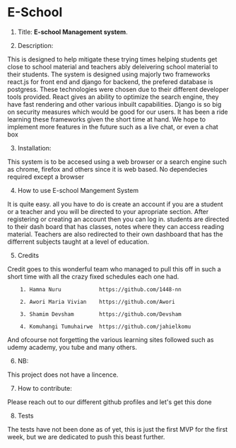 # E-School

1. Title: 
**E-school Management system**.

2. Description:

 This is designed to help mitigate these trying times helping students get close to school material and teachers ably deleivering  school material to their students.
 The system is designed using majorly two frameworks react.js for front end and django for backend, the prefered database is postgress. These technologies were chosen due to their different developer tools provided. React gives an ability to optimize the search engine, they have fast rendering and other various inbuilt capabilities. Django is so big on security measures which would be good for our users. It has been a ride learning these frameworks given the short time at hand. We hope to implement  more features in the future such as a live chat, or even a chat box 
 
 3. Installation:
 
  This system is to be accesed using a web browser or a search engine such as chrome, firefox and others since it is web based. No dependecies required except a browser
  
  4. How to use E-school Mangement System 
  
   It is quite easy. all you have to do is create an account if you are a student or a teacher and you will be directed to your apropriate section.  After registering or creating an account then you can log in. students are directed to their dash board that has classes, notes where they can access reading material. Teachers are also redirected to their own dashboard that has the differrent subjects taught at a level of education.
   
   5. Credits
   
   Credit goes to this wonderful team who managed to pull this off in such a short time with all the crazy fixed schedules each one had.
   
        1. Hamna Nuru            https://github.com/1448-nn
        
        2. Awori Maria Vivian    https://github.com/Awori
        
        3. Shamim Devsham        https://github.com/Devsham
        
        4. Komuhangi Tumuhairwe  https://github.com/jahielkomu
        
 And ofcourse not forgetting the various learning sites followed such as udemy academy, you tube and many others.

 6. NB: 
 
 This project does not have a lincence.
 
 7. How to contribute:
 
  Please reach out to our different github profiles and let's get this done 
  
  8. Tests
  
   The tests have not been done as of yet, this is just the first MVP for the first week, but we are dedicated to push this beast further.

